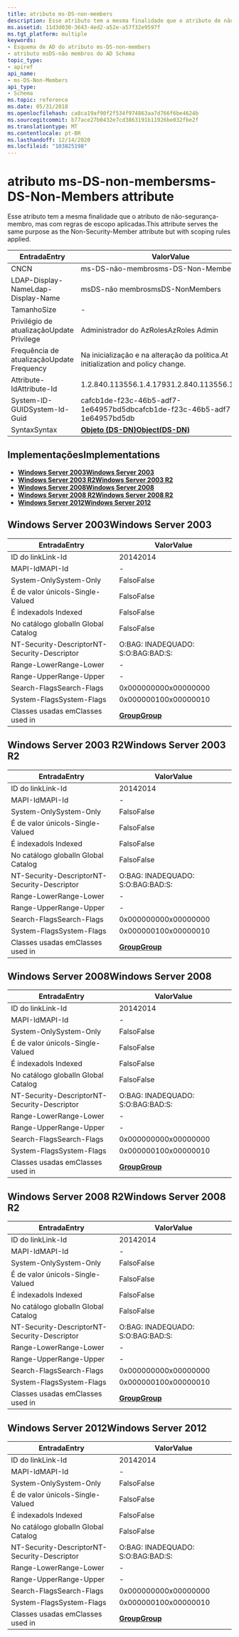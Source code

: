 ```yaml
---
title: atributo ms-DS-non-members
description: Esse atributo tem a mesma finalidade que o atributo de não-segurança-membro, mas com regras de escopo aplicadas.
ms.assetid: 11d3d030-3643-4ed2-a52e-a57f32e9597f
ms.tgt_platform: multiple
keywords:
- Esquema de AD do atributo ms-DS-non-members
- atributo msDS-não membros do AD Schema
topic_type:
- apiref
api_name:
- ms-DS-Non-Members
api_type:
- Schema
ms.topic: reference
ms.date: 05/31/2018
ms.openlocfilehash: ca8ca19af90f2f534f974863aa7d766f6be4624b
ms.sourcegitcommit: b77ace27b0432e7cd3863191b11926be032fbe2f
ms.translationtype: MT
ms.contentlocale: pt-BR
ms.lasthandoff: 12/14/2020
ms.locfileid: "103825198"
---
```

# <a name="ms-ds-non-members-attribute"></a><span data-ttu-id="d1b71-105">atributo ms-DS-non-members</span><span class="sxs-lookup"><span data-stu-id="d1b71-105">ms-DS-Non-Members attribute</span></span>

<span data-ttu-id="d1b71-106">Esse atributo tem a mesma finalidade que o atributo de não-segurança-membro, mas com regras de escopo aplicadas.</span><span class="sxs-lookup"><span data-stu-id="d1b71-106">This attribute serves the same purpose as the Non-Security-Member attribute but with scoping rules applied.</span></span>



| <span data-ttu-id="d1b71-107">Entrada</span><span class="sxs-lookup"><span data-stu-id="d1b71-107">Entry</span></span> | <span data-ttu-id="d1b71-108">Valor</span><span class="sxs-lookup"><span data-stu-id="d1b71-108">Value</span></span> |
|-------------------|-----------------------------------------|
| <span data-ttu-id="d1b71-109">CN</span><span class="sxs-lookup"><span data-stu-id="d1b71-109">CN</span></span>                | <span data-ttu-id="d1b71-110">ms-DS-não-membros</span><span class="sxs-lookup"><span data-stu-id="d1b71-110">ms-DS-Non-Members</span></span>                       |
| <span data-ttu-id="d1b71-111">LDAP-Display-Name</span><span class="sxs-lookup"><span data-stu-id="d1b71-111">Ldap-Display-Name</span></span> | <span data-ttu-id="d1b71-112">msDS-não membros</span><span class="sxs-lookup"><span data-stu-id="d1b71-112">msDS-NonMembers</span></span>                         |
| <span data-ttu-id="d1b71-113">Tamanho</span><span class="sxs-lookup"><span data-stu-id="d1b71-113">Size</span></span>              | \-                                      |
| <span data-ttu-id="d1b71-114">Privilégio de atualização</span><span class="sxs-lookup"><span data-stu-id="d1b71-114">Update Privilege</span></span>  | <span data-ttu-id="d1b71-115">Administrador do AzRoles</span><span class="sxs-lookup"><span data-stu-id="d1b71-115">AzRoles Admin</span></span>                           |
| <span data-ttu-id="d1b71-116">Frequência de atualização</span><span class="sxs-lookup"><span data-stu-id="d1b71-116">Update Frequency</span></span>  | <span data-ttu-id="d1b71-117">Na inicialização e na alteração da política.</span><span class="sxs-lookup"><span data-stu-id="d1b71-117">At initialization and policy change.</span></span>    |
| <span data-ttu-id="d1b71-118">Attribute-Id</span><span class="sxs-lookup"><span data-stu-id="d1b71-118">Attribute-Id</span></span>      | <span data-ttu-id="d1b71-119">1.2.840.113556.1.4.1793</span><span class="sxs-lookup"><span data-stu-id="d1b71-119">1.2.840.113556.1.4.1793</span></span>                 |
| <span data-ttu-id="d1b71-120">System-ID-GUID</span><span class="sxs-lookup"><span data-stu-id="d1b71-120">System-Id-Guid</span></span>    | <span data-ttu-id="d1b71-121">cafcb1de-f23c-46b5-adf7-1e64957bd5db</span><span class="sxs-lookup"><span data-stu-id="d1b71-121">cafcb1de-f23c-46b5-adf7-1e64957bd5db</span></span>    |
| <span data-ttu-id="d1b71-122">Syntax</span><span class="sxs-lookup"><span data-stu-id="d1b71-122">Syntax</span></span>            | [<span data-ttu-id="d1b71-123">**Objeto (DS-DN)**</span><span class="sxs-lookup"><span data-stu-id="d1b71-123">**Object(DS-DN)**</span></span>](s-object-ds-dn.md) |



## <a name="implementations"></a><span data-ttu-id="d1b71-124">Implementações</span><span class="sxs-lookup"><span data-stu-id="d1b71-124">Implementations</span></span>

-   [<span data-ttu-id="d1b71-125">**Windows Server 2003**</span><span class="sxs-lookup"><span data-stu-id="d1b71-125">**Windows Server 2003**</span></span>](#windows-server-2003)
-   [<span data-ttu-id="d1b71-126">**Windows Server 2003 R2**</span><span class="sxs-lookup"><span data-stu-id="d1b71-126">**Windows Server 2003 R2**</span></span>](#windows-server-2003-r2)
-   [<span data-ttu-id="d1b71-127">**Windows Server 2008**</span><span class="sxs-lookup"><span data-stu-id="d1b71-127">**Windows Server 2008**</span></span>](#windows-server-2008)
-   [<span data-ttu-id="d1b71-128">**Windows Server 2008 R2**</span><span class="sxs-lookup"><span data-stu-id="d1b71-128">**Windows Server 2008 R2**</span></span>](#windows-server-2008-r2)
-   [<span data-ttu-id="d1b71-129">**Windows Server 2012**</span><span class="sxs-lookup"><span data-stu-id="d1b71-129">**Windows Server 2012**</span></span>](#windows-server-2012)

## <a name="windows-server-2003"></a><span data-ttu-id="d1b71-130">Windows Server 2003</span><span class="sxs-lookup"><span data-stu-id="d1b71-130">Windows Server 2003</span></span>



| <span data-ttu-id="d1b71-131">Entrada</span><span class="sxs-lookup"><span data-stu-id="d1b71-131">Entry</span></span> | <span data-ttu-id="d1b71-132">Valor</span><span class="sxs-lookup"><span data-stu-id="d1b71-132">Value</span></span> |
|------------------------|-------------------------------------|
| <span data-ttu-id="d1b71-133">ID do link</span><span class="sxs-lookup"><span data-stu-id="d1b71-133">Link-Id</span></span>                | <span data-ttu-id="d1b71-134">2014</span><span class="sxs-lookup"><span data-stu-id="d1b71-134">2014</span></span>                                |
| <span data-ttu-id="d1b71-135">MAPI-Id</span><span class="sxs-lookup"><span data-stu-id="d1b71-135">MAPI-Id</span></span>                | \-                                  |
| <span data-ttu-id="d1b71-136">System-Only</span><span class="sxs-lookup"><span data-stu-id="d1b71-136">System-Only</span></span>            | <span data-ttu-id="d1b71-137">Falso</span><span class="sxs-lookup"><span data-stu-id="d1b71-137">False</span></span>                               |
| <span data-ttu-id="d1b71-138">É de valor único</span><span class="sxs-lookup"><span data-stu-id="d1b71-138">Is-Single-Valued</span></span>       | <span data-ttu-id="d1b71-139">Falso</span><span class="sxs-lookup"><span data-stu-id="d1b71-139">False</span></span>                               |
| <span data-ttu-id="d1b71-140">É indexado</span><span class="sxs-lookup"><span data-stu-id="d1b71-140">Is Indexed</span></span>             | <span data-ttu-id="d1b71-141">Falso</span><span class="sxs-lookup"><span data-stu-id="d1b71-141">False</span></span>                               |
| <span data-ttu-id="d1b71-142">No catálogo global</span><span class="sxs-lookup"><span data-stu-id="d1b71-142">In Global Catalog</span></span>      | <span data-ttu-id="d1b71-143">Falso</span><span class="sxs-lookup"><span data-stu-id="d1b71-143">False</span></span>                               |
| <span data-ttu-id="d1b71-144">NT-Security-Descriptor</span><span class="sxs-lookup"><span data-stu-id="d1b71-144">NT-Security-Descriptor</span></span> | <span data-ttu-id="d1b71-145">O:BAG: INADEQUADO: S:</span><span class="sxs-lookup"><span data-stu-id="d1b71-145">O:BAG:BAD:S:</span></span>                        |
| <span data-ttu-id="d1b71-146">Range-Lower</span><span class="sxs-lookup"><span data-stu-id="d1b71-146">Range-Lower</span></span>            | \-                                  |
| <span data-ttu-id="d1b71-147">Range-Upper</span><span class="sxs-lookup"><span data-stu-id="d1b71-147">Range-Upper</span></span>            | \-                                  |
| <span data-ttu-id="d1b71-148">Search-Flags</span><span class="sxs-lookup"><span data-stu-id="d1b71-148">Search-Flags</span></span>           | <span data-ttu-id="d1b71-149">0x00000000</span><span class="sxs-lookup"><span data-stu-id="d1b71-149">0x00000000</span></span>                          |
| <span data-ttu-id="d1b71-150">System-Flags</span><span class="sxs-lookup"><span data-stu-id="d1b71-150">System-Flags</span></span>           | <span data-ttu-id="d1b71-151">0x00000010</span><span class="sxs-lookup"><span data-stu-id="d1b71-151">0x00000010</span></span>                          |
| <span data-ttu-id="d1b71-152">Classes usadas em</span><span class="sxs-lookup"><span data-stu-id="d1b71-152">Classes used in</span></span>        | [<span data-ttu-id="d1b71-153">**Group**</span><span class="sxs-lookup"><span data-stu-id="d1b71-153">**Group**</span></span>](c-group.md)<br/> |



## <a name="windows-server-2003-r2"></a><span data-ttu-id="d1b71-154">Windows Server 2003 R2</span><span class="sxs-lookup"><span data-stu-id="d1b71-154">Windows Server 2003 R2</span></span>



| <span data-ttu-id="d1b71-155">Entrada</span><span class="sxs-lookup"><span data-stu-id="d1b71-155">Entry</span></span> | <span data-ttu-id="d1b71-156">Valor</span><span class="sxs-lookup"><span data-stu-id="d1b71-156">Value</span></span> |
|------------------------|-------------------------------------|
| <span data-ttu-id="d1b71-157">ID do link</span><span class="sxs-lookup"><span data-stu-id="d1b71-157">Link-Id</span></span>                | <span data-ttu-id="d1b71-158">2014</span><span class="sxs-lookup"><span data-stu-id="d1b71-158">2014</span></span>                                |
| <span data-ttu-id="d1b71-159">MAPI-Id</span><span class="sxs-lookup"><span data-stu-id="d1b71-159">MAPI-Id</span></span>                | \-                                  |
| <span data-ttu-id="d1b71-160">System-Only</span><span class="sxs-lookup"><span data-stu-id="d1b71-160">System-Only</span></span>            | <span data-ttu-id="d1b71-161">Falso</span><span class="sxs-lookup"><span data-stu-id="d1b71-161">False</span></span>                               |
| <span data-ttu-id="d1b71-162">É de valor único</span><span class="sxs-lookup"><span data-stu-id="d1b71-162">Is-Single-Valued</span></span>       | <span data-ttu-id="d1b71-163">Falso</span><span class="sxs-lookup"><span data-stu-id="d1b71-163">False</span></span>                               |
| <span data-ttu-id="d1b71-164">É indexado</span><span class="sxs-lookup"><span data-stu-id="d1b71-164">Is Indexed</span></span>             | <span data-ttu-id="d1b71-165">Falso</span><span class="sxs-lookup"><span data-stu-id="d1b71-165">False</span></span>                               |
| <span data-ttu-id="d1b71-166">No catálogo global</span><span class="sxs-lookup"><span data-stu-id="d1b71-166">In Global Catalog</span></span>      | <span data-ttu-id="d1b71-167">Falso</span><span class="sxs-lookup"><span data-stu-id="d1b71-167">False</span></span>                               |
| <span data-ttu-id="d1b71-168">NT-Security-Descriptor</span><span class="sxs-lookup"><span data-stu-id="d1b71-168">NT-Security-Descriptor</span></span> | <span data-ttu-id="d1b71-169">O:BAG: INADEQUADO: S:</span><span class="sxs-lookup"><span data-stu-id="d1b71-169">O:BAG:BAD:S:</span></span>                        |
| <span data-ttu-id="d1b71-170">Range-Lower</span><span class="sxs-lookup"><span data-stu-id="d1b71-170">Range-Lower</span></span>            | \-                                  |
| <span data-ttu-id="d1b71-171">Range-Upper</span><span class="sxs-lookup"><span data-stu-id="d1b71-171">Range-Upper</span></span>            | \-                                  |
| <span data-ttu-id="d1b71-172">Search-Flags</span><span class="sxs-lookup"><span data-stu-id="d1b71-172">Search-Flags</span></span>           | <span data-ttu-id="d1b71-173">0x00000000</span><span class="sxs-lookup"><span data-stu-id="d1b71-173">0x00000000</span></span>                          |
| <span data-ttu-id="d1b71-174">System-Flags</span><span class="sxs-lookup"><span data-stu-id="d1b71-174">System-Flags</span></span>           | <span data-ttu-id="d1b71-175">0x00000010</span><span class="sxs-lookup"><span data-stu-id="d1b71-175">0x00000010</span></span>                          |
| <span data-ttu-id="d1b71-176">Classes usadas em</span><span class="sxs-lookup"><span data-stu-id="d1b71-176">Classes used in</span></span>        | [<span data-ttu-id="d1b71-177">**Group**</span><span class="sxs-lookup"><span data-stu-id="d1b71-177">**Group**</span></span>](c-group.md)<br/> |



## <a name="windows-server-2008"></a><span data-ttu-id="d1b71-178">Windows Server 2008</span><span class="sxs-lookup"><span data-stu-id="d1b71-178">Windows Server 2008</span></span>



| <span data-ttu-id="d1b71-179">Entrada</span><span class="sxs-lookup"><span data-stu-id="d1b71-179">Entry</span></span> | <span data-ttu-id="d1b71-180">Valor</span><span class="sxs-lookup"><span data-stu-id="d1b71-180">Value</span></span> |
|------------------------|-------------------------------------|
| <span data-ttu-id="d1b71-181">ID do link</span><span class="sxs-lookup"><span data-stu-id="d1b71-181">Link-Id</span></span>                | <span data-ttu-id="d1b71-182">2014</span><span class="sxs-lookup"><span data-stu-id="d1b71-182">2014</span></span>                                |
| <span data-ttu-id="d1b71-183">MAPI-Id</span><span class="sxs-lookup"><span data-stu-id="d1b71-183">MAPI-Id</span></span>                | \-                                  |
| <span data-ttu-id="d1b71-184">System-Only</span><span class="sxs-lookup"><span data-stu-id="d1b71-184">System-Only</span></span>            | <span data-ttu-id="d1b71-185">Falso</span><span class="sxs-lookup"><span data-stu-id="d1b71-185">False</span></span>                               |
| <span data-ttu-id="d1b71-186">É de valor único</span><span class="sxs-lookup"><span data-stu-id="d1b71-186">Is-Single-Valued</span></span>       | <span data-ttu-id="d1b71-187">Falso</span><span class="sxs-lookup"><span data-stu-id="d1b71-187">False</span></span>                               |
| <span data-ttu-id="d1b71-188">É indexado</span><span class="sxs-lookup"><span data-stu-id="d1b71-188">Is Indexed</span></span>             | <span data-ttu-id="d1b71-189">Falso</span><span class="sxs-lookup"><span data-stu-id="d1b71-189">False</span></span>                               |
| <span data-ttu-id="d1b71-190">No catálogo global</span><span class="sxs-lookup"><span data-stu-id="d1b71-190">In Global Catalog</span></span>      | <span data-ttu-id="d1b71-191">Falso</span><span class="sxs-lookup"><span data-stu-id="d1b71-191">False</span></span>                               |
| <span data-ttu-id="d1b71-192">NT-Security-Descriptor</span><span class="sxs-lookup"><span data-stu-id="d1b71-192">NT-Security-Descriptor</span></span> | <span data-ttu-id="d1b71-193">O:BAG: INADEQUADO: S:</span><span class="sxs-lookup"><span data-stu-id="d1b71-193">O:BAG:BAD:S:</span></span>                        |
| <span data-ttu-id="d1b71-194">Range-Lower</span><span class="sxs-lookup"><span data-stu-id="d1b71-194">Range-Lower</span></span>            | \-                                  |
| <span data-ttu-id="d1b71-195">Range-Upper</span><span class="sxs-lookup"><span data-stu-id="d1b71-195">Range-Upper</span></span>            | \-                                  |
| <span data-ttu-id="d1b71-196">Search-Flags</span><span class="sxs-lookup"><span data-stu-id="d1b71-196">Search-Flags</span></span>           | <span data-ttu-id="d1b71-197">0x00000000</span><span class="sxs-lookup"><span data-stu-id="d1b71-197">0x00000000</span></span>                          |
| <span data-ttu-id="d1b71-198">System-Flags</span><span class="sxs-lookup"><span data-stu-id="d1b71-198">System-Flags</span></span>           | <span data-ttu-id="d1b71-199">0x00000010</span><span class="sxs-lookup"><span data-stu-id="d1b71-199">0x00000010</span></span>                          |
| <span data-ttu-id="d1b71-200">Classes usadas em</span><span class="sxs-lookup"><span data-stu-id="d1b71-200">Classes used in</span></span>        | [<span data-ttu-id="d1b71-201">**Group**</span><span class="sxs-lookup"><span data-stu-id="d1b71-201">**Group**</span></span>](c-group.md)<br/> |



## <a name="windows-server-2008-r2"></a><span data-ttu-id="d1b71-202">Windows Server 2008 R2</span><span class="sxs-lookup"><span data-stu-id="d1b71-202">Windows Server 2008 R2</span></span>



| <span data-ttu-id="d1b71-203">Entrada</span><span class="sxs-lookup"><span data-stu-id="d1b71-203">Entry</span></span> | <span data-ttu-id="d1b71-204">Valor</span><span class="sxs-lookup"><span data-stu-id="d1b71-204">Value</span></span> |
|------------------------|-------------------------------------|
| <span data-ttu-id="d1b71-205">ID do link</span><span class="sxs-lookup"><span data-stu-id="d1b71-205">Link-Id</span></span>                | <span data-ttu-id="d1b71-206">2014</span><span class="sxs-lookup"><span data-stu-id="d1b71-206">2014</span></span>                                |
| <span data-ttu-id="d1b71-207">MAPI-Id</span><span class="sxs-lookup"><span data-stu-id="d1b71-207">MAPI-Id</span></span>                | \-                                  |
| <span data-ttu-id="d1b71-208">System-Only</span><span class="sxs-lookup"><span data-stu-id="d1b71-208">System-Only</span></span>            | <span data-ttu-id="d1b71-209">Falso</span><span class="sxs-lookup"><span data-stu-id="d1b71-209">False</span></span>                               |
| <span data-ttu-id="d1b71-210">É de valor único</span><span class="sxs-lookup"><span data-stu-id="d1b71-210">Is-Single-Valued</span></span>       | <span data-ttu-id="d1b71-211">Falso</span><span class="sxs-lookup"><span data-stu-id="d1b71-211">False</span></span>                               |
| <span data-ttu-id="d1b71-212">É indexado</span><span class="sxs-lookup"><span data-stu-id="d1b71-212">Is Indexed</span></span>             | <span data-ttu-id="d1b71-213">Falso</span><span class="sxs-lookup"><span data-stu-id="d1b71-213">False</span></span>                               |
| <span data-ttu-id="d1b71-214">No catálogo global</span><span class="sxs-lookup"><span data-stu-id="d1b71-214">In Global Catalog</span></span>      | <span data-ttu-id="d1b71-215">Falso</span><span class="sxs-lookup"><span data-stu-id="d1b71-215">False</span></span>                               |
| <span data-ttu-id="d1b71-216">NT-Security-Descriptor</span><span class="sxs-lookup"><span data-stu-id="d1b71-216">NT-Security-Descriptor</span></span> | <span data-ttu-id="d1b71-217">O:BAG: INADEQUADO: S:</span><span class="sxs-lookup"><span data-stu-id="d1b71-217">O:BAG:BAD:S:</span></span>                        |
| <span data-ttu-id="d1b71-218">Range-Lower</span><span class="sxs-lookup"><span data-stu-id="d1b71-218">Range-Lower</span></span>            | \-                                  |
| <span data-ttu-id="d1b71-219">Range-Upper</span><span class="sxs-lookup"><span data-stu-id="d1b71-219">Range-Upper</span></span>            | \-                                  |
| <span data-ttu-id="d1b71-220">Search-Flags</span><span class="sxs-lookup"><span data-stu-id="d1b71-220">Search-Flags</span></span>           | <span data-ttu-id="d1b71-221">0x00000000</span><span class="sxs-lookup"><span data-stu-id="d1b71-221">0x00000000</span></span>                          |
| <span data-ttu-id="d1b71-222">System-Flags</span><span class="sxs-lookup"><span data-stu-id="d1b71-222">System-Flags</span></span>           | <span data-ttu-id="d1b71-223">0x00000010</span><span class="sxs-lookup"><span data-stu-id="d1b71-223">0x00000010</span></span>                          |
| <span data-ttu-id="d1b71-224">Classes usadas em</span><span class="sxs-lookup"><span data-stu-id="d1b71-224">Classes used in</span></span>        | [<span data-ttu-id="d1b71-225">**Group**</span><span class="sxs-lookup"><span data-stu-id="d1b71-225">**Group**</span></span>](c-group.md)<br/> |



## <a name="windows-server-2012"></a><span data-ttu-id="d1b71-226">Windows Server 2012</span><span class="sxs-lookup"><span data-stu-id="d1b71-226">Windows Server 2012</span></span>



| <span data-ttu-id="d1b71-227">Entrada</span><span class="sxs-lookup"><span data-stu-id="d1b71-227">Entry</span></span> | <span data-ttu-id="d1b71-228">Valor</span><span class="sxs-lookup"><span data-stu-id="d1b71-228">Value</span></span> |
|------------------------|-------------------------------------|
| <span data-ttu-id="d1b71-229">ID do link</span><span class="sxs-lookup"><span data-stu-id="d1b71-229">Link-Id</span></span>                | <span data-ttu-id="d1b71-230">2014</span><span class="sxs-lookup"><span data-stu-id="d1b71-230">2014</span></span>                                |
| <span data-ttu-id="d1b71-231">MAPI-Id</span><span class="sxs-lookup"><span data-stu-id="d1b71-231">MAPI-Id</span></span>                | \-                                  |
| <span data-ttu-id="d1b71-232">System-Only</span><span class="sxs-lookup"><span data-stu-id="d1b71-232">System-Only</span></span>            | <span data-ttu-id="d1b71-233">Falso</span><span class="sxs-lookup"><span data-stu-id="d1b71-233">False</span></span>                               |
| <span data-ttu-id="d1b71-234">É de valor único</span><span class="sxs-lookup"><span data-stu-id="d1b71-234">Is-Single-Valued</span></span>       | <span data-ttu-id="d1b71-235">Falso</span><span class="sxs-lookup"><span data-stu-id="d1b71-235">False</span></span>                               |
| <span data-ttu-id="d1b71-236">É indexado</span><span class="sxs-lookup"><span data-stu-id="d1b71-236">Is Indexed</span></span>             | <span data-ttu-id="d1b71-237">Falso</span><span class="sxs-lookup"><span data-stu-id="d1b71-237">False</span></span>                               |
| <span data-ttu-id="d1b71-238">No catálogo global</span><span class="sxs-lookup"><span data-stu-id="d1b71-238">In Global Catalog</span></span>      | <span data-ttu-id="d1b71-239">Falso</span><span class="sxs-lookup"><span data-stu-id="d1b71-239">False</span></span>                               |
| <span data-ttu-id="d1b71-240">NT-Security-Descriptor</span><span class="sxs-lookup"><span data-stu-id="d1b71-240">NT-Security-Descriptor</span></span> | <span data-ttu-id="d1b71-241">O:BAG: INADEQUADO: S:</span><span class="sxs-lookup"><span data-stu-id="d1b71-241">O:BAG:BAD:S:</span></span>                        |
| <span data-ttu-id="d1b71-242">Range-Lower</span><span class="sxs-lookup"><span data-stu-id="d1b71-242">Range-Lower</span></span>            | \-                                  |
| <span data-ttu-id="d1b71-243">Range-Upper</span><span class="sxs-lookup"><span data-stu-id="d1b71-243">Range-Upper</span></span>            | \-                                  |
| <span data-ttu-id="d1b71-244">Search-Flags</span><span class="sxs-lookup"><span data-stu-id="d1b71-244">Search-Flags</span></span>           | <span data-ttu-id="d1b71-245">0x00000000</span><span class="sxs-lookup"><span data-stu-id="d1b71-245">0x00000000</span></span>                          |
| <span data-ttu-id="d1b71-246">System-Flags</span><span class="sxs-lookup"><span data-stu-id="d1b71-246">System-Flags</span></span>           | <span data-ttu-id="d1b71-247">0x00000010</span><span class="sxs-lookup"><span data-stu-id="d1b71-247">0x00000010</span></span>                          |
| <span data-ttu-id="d1b71-248">Classes usadas em</span><span class="sxs-lookup"><span data-stu-id="d1b71-248">Classes used in</span></span>        | [<span data-ttu-id="d1b71-249">**Group**</span><span class="sxs-lookup"><span data-stu-id="d1b71-249">**Group**</span></span>](c-group.md)<br/> |



 

 





